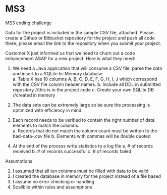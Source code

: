 # MS3
MS3 coding challenge


Data for the project is included in the sample CSV file, attached. Please create a Github or Bitbucket repository for the project
and push all code there; please email the link to the repository when you submit your project.

Customer X just informed us that we need to churn out a code enhancement ASAP for a new project.  Here is what they need:

1. We need a Java application that will consume a CSV file, parse the data and insert to a SQLite In-Memory database.  
  a. Table X has 10 columns A, B, C, D, E, F, G, H, I, J which correspond with the CSV file column header names.
  b. Include all DDL in submitted repository //this is in the project code
  c. Create your own SQLite DB //created in memory 

2. The data sets can be extremely large so be sure the processing is optimized with efficiency in mind.  

3. Each record needs to be verified to contain the right number of data elements to match the columns.  
  a. Records that do not match the column count must be written to the bad-data-<timestamp>.csv file
  b. Elements with commas will be double quoted

4. At the end of the process write statistics to a log file
  a. # of records received
  b. # of records successful
  c. # of records failed



Assumptions
1. I assumed that all ten columns must be filled with data to be valid
2. I created the database in memory for the project instead of a file based
3. I assume no error checking or handling 
4. Scalibile within rules and assumptions





